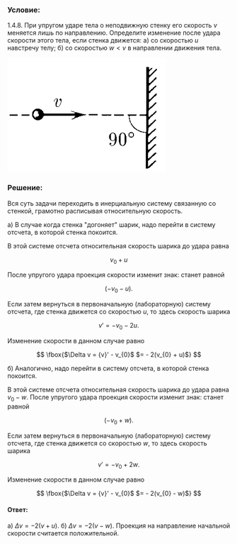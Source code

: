 ###  Условие:

$1.4.8.$ При упругом ударе тела о неподвижную стенку его скорость $v$ меняется лишь по направлению. Определите изменение после удара скорости этого тела, если стенка движется:
а) со скоростью $u$ навстречу телу;
б) со скоростью $w < v$ в направлении движения тела.

![ К задаче $1.4.8$ |359x257, 31%](../../img/1.4.8/statement.png)

###  Решение:

Вся суть задачи переходить в инерциальную систему связанную со стенкой, грамотно расписывая относительную скорость.

а) В случае когда стенка "догоняет" шарик, надо перейти в систему отсчета, в которой стенка покоится.

В этой системе отсчета относительная скорость шарика до удара равна

$$
v_{0} + u
$$

После упругого удара проекция скорости изменит знак: станет равной

$$
(- v_{0} - u).
$$

Если затем вернуться в первоначальную (лабораторную) систему отсчета, где стенка движется со скоростью $u$, то здесь скорость шарика

$$
{v}' = - v_{0} - 2u.
$$

Изменение скорости в данном случае равно

$$
\fbox{$\Delta v = {v}' - v_{0}$ $= - 2(v_{0} + u)$}
$$

б) Аналогично, надо перейти в систему отсчета, в которой стенка покоится.

В этой системе отсчета относительная скорость шарика до удара равна $v_{0} - w$. После упругого удара проекция скорости изменит знак: станет равной

$$
(- v_{0} + w).
$$

Если затем вернуться в первоначальную (лабораторную) систему отсчета, где стенка движется со скоростью $w$, то здесь скорость шарика

$$
{v}' = - v_{0} + 2w.
$$

Изменение скорости в данном случае равно

$$
\fbox{$\Delta v = {v}' - v_{0}$ $= - 2(v_{0} - w)$}
$$

#### Ответ:

a) $\Delta v = -2(v + u)$.
б) $\Delta v = -2(v - w)$. Проекция на направление начальной скорости считается положительной.